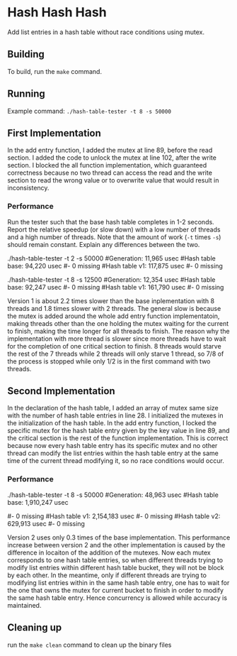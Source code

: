 # Hash Hash Hash

Add list entries in a hash table without race conditions using mutex.

## Building

To build, run the `make` command.

## Running

Example command:
`./hash-table-tester -t 8 -s 50000`

## First Implementation

In the add entry function, I added the mutex at line 89, before the read section. I added the code to unlock the mutex at line 102, after the write section. I blocked the all function implementation, which guaranteed correctness because no two thread can access the read and the write section to read the wrong value or to overwrite value that would result in inconsistency.

### Performance

Run the tester such that the base hash table completes in 1-2 seconds.
Report the relative speedup (or slow down) with a low number of threads and a
high number of threads. Note that the amount of work (`-t` times `-s`) should
remain constant. Explain any differences between the two.

./hash-table-tester -t 2 -s 50000
#Generation: 11,965 usec
#Hash table base: 94,220 usec
#- 0 missing
#Hash table v1: 117,875 usec
#- 0 missing

./hash-table-tester -t 8 -s 12500
#Generation: 12,354 usec
#Hash table base: 92,247 usec
#- 0 missing
#Hash table v1: 161,790 usec
#- 0 missing

Version 1 is about 2.2 times slower than the base inplementation with 8 threads and 1.8 times slower with 2 threads. The general slow is because the mutex is added around the whole add entry function implementatoin, making threads other than the one holding the mutex waiting for the current to finish, making the time longer for all threads to finish. The reason why the implementation with more thread is slower since more threads have to wait for the completion of one critical section to finish. 8 threads would starve the rest of the 7 threads while 2 threads will only starve 1 thread, so 7/8 of the process is stopped while only 1/2 is in the first command with two threads.

## Second Implementation

In the declaration of the hash table, I added an array of mutex same size with the number of hash table entries in line 28. I initialized the mutexes in the initialization of the hash table. In the add entry function, I locked the specific mutex for the hash table entry given by the key value in line 89, and the critical section is the rest of the function implementation. This is correct because now every hash table entry has its specific mutex and no other thread can modify the list entries within the hash table entry at the same time of the current thread modifying it, so no race conditions would occur.

### Performance

./hash-table-tester -t 8 -s 50000
#Generation: 48,963 usec
#Hash table base: 1,910,247 usec

#- 0 missing
#Hash table v1: 2,154,183 usec
#- 0 missing
#Hash table v2: 629,913 usec
#- 0 missing

Version 2 uses only 0.3 times of the base implementation. This performance increase between version 2 and the other implementation is caused by the difference in locaiton of the addition of the mutexes. Now each mutex corresponds to one hash table entries, so when different threads trying to modify list entries within different hash table bucket, they will not be block by each other. In the meantime, only if different threads are trying to modifying list entries within in the same hash table entry, one has to wait for the one that owns the mutex for current bucket to finish in order to modify the same hash table entry. Hence concurrency is allowed while accuracy is maintained.

## Cleaning up

run the `make clean` command to clean up the binary files
